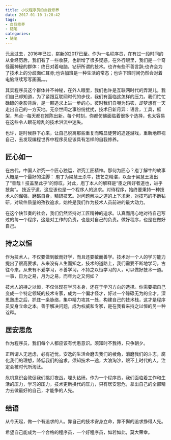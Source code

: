 ```yaml
---
title: 小议程序员的自我修养
date: 2017-01-10 1:28:42
tags: 
- 自我修养
- 随笔
categories: 
- 随笔
---
```



元旦过去，2016年已过，崭新的2017已至。作为一名程序员，在有过一段时间的从业经历后，我们有了一些收获，也新增了很多疑惑。在外行眼里，我们是一个奇怪而神秘的群体：终日对着电脑，钻研所谓的技术。也许有些不善言辞;也许会为了技术上的分歧面红耳赤;也许加班是一种生活的常态；也许下班时间仍然会对着电脑继续写写画画。。。

其实程序员这个群体并不神秘，在外人眼里，我们也许是互联网时代的弄潮儿，我们自己却知道，为了紧跟互联网时代的步伐，我们有面临这怎样的压力。我们忙忙碌碌的身影背后，是一颗追求上进一步的心。彼时我们自嘲为码农，却梦想有一天走出自己的一方天地。无奈世间之事纷纷扰扰，技术日新月异：语言，工具，框架，热点···每天都在推陈出新。每个时刻，你都仿佛面临着很多个选择，也太容易在这些令人眼花缭乱的技术洪流中迷失。


也许，是时候静下心来，让自己脱离那些重复而略显徒劳的追逐游戏，重新地审视自己，去发现编程世界中程序员应该具有怎样的自我修养。



## 匠心如一
在古代，中国人讲究一个匠心独运，讲究工匠精神。那何为匠心？庖丁解牛的故事大概是一个最好的注脚：
庖丁为梁慧王杀牛，技艺之精湛，以至于梁慧王发出了“善哉！技盖至此乎”的惊叹。对此，庖丁本人的解释是“臣之所好者道也，进乎技矣”。
技近乎道，这应该也是一个程序人的追求。对待程序，始终要秉持一种技术人的倔强，磨砺自身，精研技艺。对问题解决之道的上下求索，对技巧的不断钻研，对软件质量的孜孜追求，始终是我们作为技术人员前进的最大动力。

在这个快节奏的社会，我们仍然坚持对工匠精神的追求。认真而用心地对待自己写过的每一个程序，这是对工作的负责，也是对自己的负责。做好程序，也是在做好自己。


## 持之以恒
作为技术人，不仅要做到敏而好学，而且还要敏而善学。技术对一个人的学习能力提出了很高要求。从来没有人生而知之，技术的道路上，我们需要不断地学习。古往今来，从未有不爱学习，不善学习，不持之以恒学习的人，可以做好技术一道。一事，日为之易，月为之易，而年为之又何如？

技术人的持之以恒，不仅体现在学习本身，还在于学习方向的选择。你需要把自己变成一个特定领域的技术专家，成为一个偏才怪才，好过一个碌碌无为的全才。深思熟虑之后，抓住一条脉络，集中精力攻其一处，构建自己的技术栈，这才是程序员安身立命之本。善于解决问题，成为权威和专家，是在我看来持之以恒的另一种诠释。


## 居安思危
作为程序员，我们每个人都应该有忧患意识。须知时不我待，只争朝夕。

正所谓人无远虑，必有近忧。安逸的生活会磨去我们的棱角，消磨我们的斗志，腐化我们的理想，降低我们的追求。须知技术一途，大浪淘沙，跟不上时代的人，注定会被时代所淘汰。

危机意识会敦促我们挑灯夜战，埋头钻研。作为一个程序员，我们面临着工作和生活的压力，学习的压力，技术更新换代的压力，只有居安思危，拿出自己的全部精力去做最好的自己，才能争的人先。



## 结语

从今天起，做一个有追求的人。靠自己的技术安身立命，靠不懈的追求挣得人先。

希望自己能成为一个合格的程序员，一个好程序员，如若如此，莫大荣幸。






